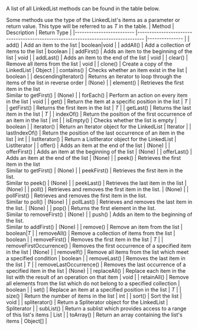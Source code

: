 A list of all LinkedList methods can be found in the table below.

Some methods use the type of the LinkedList's items as a parameter or return value. This type will be referred to as _T_ in the table.
| Method                  	| Description                                                                     	| Return Type   	|
|-------------------------	|---------------------------------------------------------------------------------	|---------------	|
| add()                   	| Add an item to the list                                                         	| boolean\|void 	|
| addAll()                	| Add a collection of items to the list                                           	| boolean       	|
| addFirst()              	| Adds an item to the beginning of the list                                       	| void          	|
| addLast()               	| Adds an item to the end of the list                                             	| void          	|
| clear()                 	| Remove all items from the list                                                  	| void          	|
| clone()                 	| Create a copy of the LinkedList                                                 	| Object        	|
| contains()              	| Checks whether an item exist in the list                                        	| boolean       	|
| descendingIterator()    	| Returns an iterator to loop through the items of the list in reverse order      	| (None)        	|
| element()               	| Retrieves the first item in the list<br>Similar to getFirst()                   	| (None)        	|
| forEach()               	| Perform an action on every item in the list                                     	| void          	|
| get()                   	| Return the item at a specific position in the list                              	| _T_           	|
| getFirst()              	| Returns the first item in the list                                              	| _T_           	|
| getLast()               	| Returns the last item in the list                                               	| _T_           	|
| indexOf()               	| Return the position of the first occurrence of an item in the list              	| int           	|
| isEmpty()               	| Checks whether the list is empty                                                	| boolean       	|
| iterator()              	| Return an Iterator object for the LinkedList                                    	| Iterator      	|
| lastIndexOf()           	| Return the position of the last occurrence of an item in the list               	| int           	|
| listIterator()          	| Return a ListIterator object for the LinkedList                                 	| ListIterator  	|
| offer()                 	| Adds an item at the end of the list                                             	| (None)        	|
| offerFirst()            	| Adds an item at the beginning of the list                                       	| (None)        	|
| offerLast()             	| Adds an item at the end of the list                                             	| (None)        	|
| peek()                  	| Retrieves the first item in the list<br>Similar to getFirst()                   	| (None)        	|
| peekFirst()             	| Retrieves the first item in the list.<br>Similar to peek()                      	| (None)        	|
| peekLast()              	| Retrieves the last item in the list                                             	| (None)        	|
| poll()                  	| Retrieves and removes the first item in the list.                               	| (None)        	|
| pollFirst()             	| Retrieves and removes the first item in the list.<br>Similar to poll()          	| (None)        	|
| pollLast()              	| Retrieves and removes the last item in the list.                                	| (None)        	|
| pop()                   	| Returns the first element in the list.<br>Similar to removeFirst()              	| (None)        	|
| push()                  	| Adds an item to the beginning of the list.<br>Similar to addFirst()             	| (None)        	|
| remove()                	| Remove an item from the list                                                    	| boolean\|_T_  	|
| removeAll()             	| Remove a collection of items from the list                                      	| boolean       	|
| removeFirst()           	| Removes the first item in the list                                              	| _T_           	|
| removeFirstOccurrence() 	| Removes the first occurrence of a specified item in the list                    	| (None)        	|
| removeIf()              	| Remove all items from the list which meet a specified condition                 	| boolean       	|
| removeLast()            	| Removes the last item in the list                                               	| _T_           	|
| removeLastOccurrence()  	| Removes the last occurrence of a specified item in the list                     	| (None)        	|
| replaceAll()            	| Replace each item in the list with the result of an operation on that item      	| void          	|
| retainAll()             	| Remove all elements from the list which do not belong to a specified collection 	| boolean       	|
| set()                   	| Replace an item at a specified position in the list                             	| _T_           	|
| size()                  	| Return the number of items in the list                                          	| int           	|
| sort()                  	| Sort the list                                                                   	| void          	|
| spliterator()           	| Return a Spliterator object for the LinkedList                                  	| Spliterator   	|
| subList()               	| Return a sublist which provides access to a range of this list's items          	| List          	|
| toArray()               	| Return an array containing the list's items                                     	| Object[]      	|